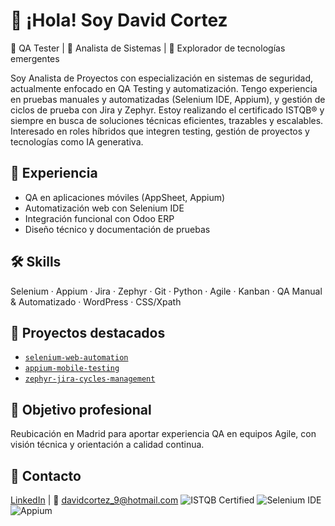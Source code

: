 # 👋 ¡Hola! Soy David Cortez

🧪 QA Tester | 🔐 Analista de Sistemas | 🤖 Explorador de tecnologías emergentes

Soy Analista de Proyectos con especialización en sistemas de seguridad, actualmente enfocado en QA Testing y automatización. Tengo experiencia en pruebas manuales y automatizadas (Selenium IDE, Appium), y gestión de ciclos de prueba con Jira y Zephyr. Estoy realizando el certificado ISTQB® y siempre en busca de soluciones técnicas eficientes, trazables y escalables. Interesado en roles híbridos que integren testing, gestión de proyectos y tecnologías como IA generativa.

## 📌 Experiencia
- QA en aplicaciones móviles (AppSheet, Appium)
- Automatización web con Selenium IDE
- Integración funcional con Odoo ERP
- Diseño técnico y documentación de pruebas

## 🛠️ Skills
Selenium · Appium · Jira · Zephyr · Git · Python · Agile · Kanban · QA Manual & Automatizado · WordPress · CSS/Xpath

## 📂 Proyectos destacados
- [`selenium-web-automation`](https://github.com/Maier-Link/selenium-web-automation)
- [`appium-mobile-testing`](https://github.com/Maier-Link/appium-mobile-testing)
- [`zephyr-jira-cycles-management`](https://github.com/Maier-Link/zephyr-jira-cycles-management)

## 📍 Objetivo profesional
Reubicación en Madrid para aportar experiencia QA en equipos Agile, con visión técnica y orientación a calidad continua.

## 🔗 Contacto
[LinkedIn](https://linkedin.com/in/david-cortez-729969308) | 📧 davidcortez_9@hotmail.com
![ISTQB Certified](https://img.shields.io/badge/QA-ISTQB%20Certified-green)
![Selenium IDE](https://img.shields.io/badge/Automation-Selenium%20IDE-blue)
![Appium](https://img.shields.io/badge/Mobile-Appium-orange)

